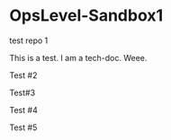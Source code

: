 # OpsLevel-Sandbox1
test repo 1


This is a test. I am a tech-doc. Weee.

Test #2

Test#3

Test #4

Test #5
